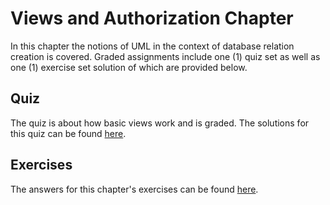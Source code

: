 # Views and Authorization Chapter

In this chapter the notions of UML in the context of database relation creation is covered. 
Graded assignments include one (1) quiz set as well as one (1) exercise set solution of which
are provided below.

## Quiz

The quiz is about how basic views work and is graded. The solutions for this quiz
can be found [here][1].

## Exercises

The answers for this chapter's exercises can be found [here][2].

[1]: view_auth_qz.md
[2]: view_auth_ex.md